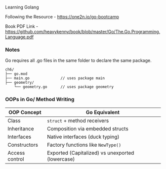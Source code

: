 Learning Golang

Following the Resource - https://one2n.io/go-bootcamp

Book PDF Link -  https://github.com/heavykenny/book/blob/master/Go/The.Go.Programming.Language.pdf

### Notes
Go requires all .go files in the same folder to declare the same package.

```
ch6/ 
├── go.mod
├── main.go              // uses package main
├── geometry/
    └── geometry.go      // uses package geometry
```
### OOPs in Go/ Method Writing

| OOP Concept    | Go Equivalent                                    |
| -------------- | ------------------------------------------------ |
| Class          | `struct` + method receivers                      |
| Inheritance    | Composition via embedded structs                 |
| Interfaces     | Native interfaces (duck typing)                  |
| Constructors   | Factory functions like `NewType()`               |
| Access control | Exported (Capitalized) vs unexported (lowercase) |
